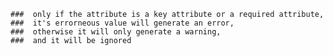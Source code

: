 
    ###  only if the attribute is a key attribute or a required attribute,
    ###  it's errorneous value will generate an error,
    ###  otherwise it will only generate a warning, 
    ###  and it will be ignored
